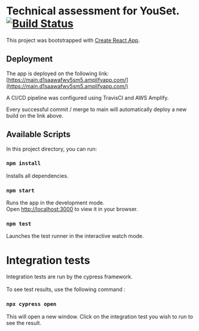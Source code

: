 # Technical assessment for YouSet. [![Build Status](https://app.travis-ci.com/guaj/youset_TA.svg?branch=main)](https://app.travis-ci.com/guaj/youset_TA)

This project was bootstrapped with [Create React App](https://github.com/facebook/create-react-app).


## Deployment

The app is deployed on the following link:  
[https://main.d1saawafwy5sm5.amplifyapp.com/](https://main.d1saawafwy5sm5.amplifyapp.com/)

A CI/CD pipeline was configured using TravisCI and AWS Amplify.

Every successful commit / merge to main will automatically deploy a new build on the link above. 

## Available Scripts

In this project directory, you can run:
### `npm install`

Installs all dependencies.

### `npm start`

Runs the app in the development mode.\
Open [http://localhost:3000](http://localhost:3000) to view it in your browser.

### `npm test`

Launches the test runner in the interactive watch mode.


# Integration tests

Integration tests are run by the cypress framework.\
\
To see test results, use the following command :

### `npx cypress open`

This will open a new window. Click on the integration test you wish to run to see the result.




